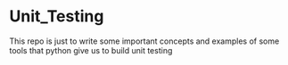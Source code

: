 # Unit_Testing
This repo is just to write some important concepts and examples of some tools that python give us to build unit testing
